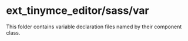 # ext_tinymce_editor/sass/var

This folder contains variable declaration files named by their component class.
